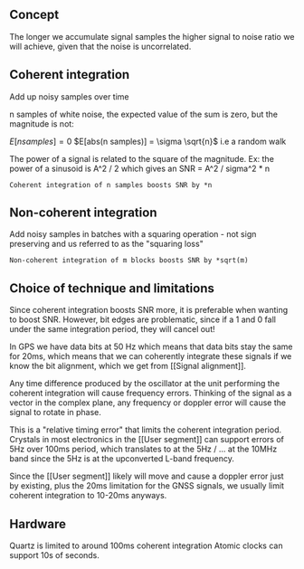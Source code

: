 ## Concept
The longer we accumulate signal samples the higher signal to noise ratio we will achieve, given that the noise is uncorrelated.

## Coherent integration
Add up noisy samples over time

n samples of white noise, the expected value of the sum is zero, but the magnitude is not:

$E[nsamples] = 0$
$E[abs(n samples)] = \sigma \sqrt{n}$   i.e a random walk

The power of a signal is related to the square of the magnitude.
Ex: the power of a sinusoid is A^2 / 2 which gives an SNR = A^2 / sigma^2 * n

	Coherent integration of n samples boosts SNR by *n

 

## Non-coherent integration
Add noisy samples in batches with a squaring operation - not sign preserving and us referred to as the "squaring loss"

	Non-coherent integration of m blocks boosts SNR by *sqrt(m)



## Choice of technique and limitations
Since coherent integration boosts SNR more, it is preferable when wanting to boost SNR. However, bit edges are problematic, since if a 1 and 0 fall under the same integration period, they will cancel out!

In GPS we have data bits at 50 Hz which means that data bits stay the same for 20ms, which means that we can coherently integrate these signals if we know the bit alignment, which we get from [[Signal alignment]].

Any time difference produced by the oscillator at the unit performing the coherent integration will cause frequency errors. Thinking of the signal as a vector in the complex plane, any frequency or doppler error will cause the signal to rotate in phase.

This is a "relative timing error" that limits the coherent integration period. Crystals in most electronics in the [[User segment]] can support errors of 5Hz over 100ms period, which translates to at the 5Hz / ... at the 10MHz band since the 5Hz is at the upconverted L-band frequency.

Since the [[User segment]] likely will move and cause a doppler error just by existing, plus the 20ms limitation for the GNSS signals, we usually limit coherent integration to 10-20ms anyways.


## Hardware
Quartz is limited to around 100ms coherent integration
Atomic clocks can support 10s of seconds.